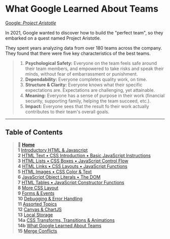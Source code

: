 # What Google Learned About Teams

[Google: *Project Aristotle*](https://www.cnbc.com/2019/02/28/what-google-learned-in-its-quest-to-build-the-perfect-team.html)

In 2021, Google wanted to discover how to build the "perfect team", so they embarked on a quest named Project Aristotle.

They spent years analyzing data from over 180 teams across the company. They found that there were five key characteristics of the best teams.

> 1. **Psychological Safety:** Everyone on the team feels safe around their team members, and empowered to take risks and speak their minds, without fear of embarrassment or punishment.
> 2. **Dependability:** Everyone completes quality work, on time.
> 3. **Structure & Clarity:** Everyone knows what their specific expectations are. Expectations are challenging, yet attainable.
> 4. **Meaning:** Everyone has a sense of purpose in their work (financial security, supporting family, helping the team succeed, etc.).
> 5. **Impact:** Everyone sees that the result fo their work actually contributes to their team's overall goals.

_____

## Table of Contents

> 🏡 [**Home**](https://mistidinzy.github.io/ReadingNotes/)<br>
> **1** [Introductory HTML & Javascript](/class-01.md)<br>
> **2** [HTML Text • CSS Introduction • Basic JavaScript Instructions](/class-02.md)<br>
> **3** [HTML Lists • CSS Boxes • JavaScript Control Flow](/class-03.md)<br>
> **4** [HTML Links • CSS Layouts • JavaScript Functions](/class-04.md)<br>
> **5** [HTML Images • CSS Color & Text](/class-05.md)<br>
> **6** [JavaScript Object Literals • The DOM](/class-06.md)<br>
> **7** [HTML Tables • JavaScript Constructor Functions](/class-07.md)<br>
> **8** [More CSS Layout](/class-08.md)<br>
> **9** [Forms & Events](/class-09.md)<br>
> **10** [Debugging & Error Handling](/class-10.md)<br>
> **11** [Assorted Topics](/class-11.md)<br>
> **12** [Canvas & ChartJS](/class-12.md)<br>
> **13** [Local Storage](/class-13.md)<br>
> **14a** [CSS Transforms, Transitions & Animations](/class-14a.md)<br>
> **14b** [What Google Learned About Teams](/class-14b.md)<br>
> **15** [Merge Conflicts](/class-15.md)<br>
